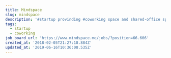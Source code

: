 ```yaml
---
title: Mindspace
slug: mindspace
description: '#startup provinding #coworking space and shared-office space'
tags:
  - startup
  - coworking
job_board_url: 'https://www.mindspace.me/jobs/?position=66.606'
created_at: '2018-02-05T21:27:18.884Z'
updated_at: '2019-06-16T10:36:08.535Z'
---
```


